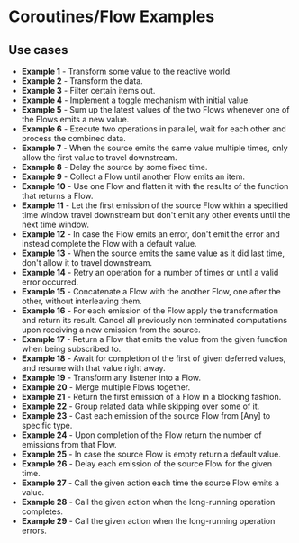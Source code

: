 # Coroutines/Flow Examples

## Use cases

* **Example 1** - Transform some value to the reactive world.
* **Example 2** - Transform the data.
* **Example 3** - Filter certain items out.
* **Example 4** - Implement a toggle mechanism with initial value.
* **Example 5** - Sum up the latest values of the two Flows whenever one of the Flows emits a new value.
* **Example 6** - Execute two operations in parallel, wait for each other and process the combined data.
* **Example 7** - When the source emits the same value multiple times, only allow the first value to travel downstream.
* **Example 8** - Delay the source by some fixed time.
* **Example 9** - Collect a Flow until another Flow emits an item.
* **Example 10** - Use one Flow and flatten it with the results of the function that returns a Flow.
* **Example 11** - Let the first emission of the source Flow within a specified time window travel downstream but don't
  emit any other events until the next time window.
* **Example 12** - In case the Flow emits an error, don't emit the error and instead complete the Flow with a default
  value.
* **Example 13** - When the source emits the same value as it did last time, don't allow it to travel downstream.
* **Example 14** - Retry an operation for a number of times or until a valid error occurred.
* **Example 15** - Concatenate a Flow with the another Flow, one after the other, without interleaving them.
* **Example 16** - For each emission of the Flow apply the transformation and return its result. Cancel all previously
  non terminated computations upon receiving a new emission from the source.
* **Example 17** - Return a Flow that emits the value from the given function when being subscribed to.
* **Example 18** - Await for completion of the first of given deferred values, and resume with that value right away.
* **Example 19** - Transform any listener into a Flow.
* **Example 20** - Merge multiple Flows together.
* **Example 21** - Return the first emission of a Flow in a blocking fashion.
* **Example 22** - Group related data while skipping over some of it.
* **Example 23** - Cast each emission of the source Flow from [Any] to specific type.
* **Example 24** - Upon completion of the Flow return the number of emissions from that Flow.
* **Example 25** - In case the source Flow is empty return a default value.
* **Example 26** - Delay each emission of the source Flow for the given time.
* **Example 27** - Call the given action each time the source Flow emits a value.
* **Example 28** - Call the given action when the long-running operation completes.
* **Example 29** - Call the given action when the long-running operation errors.
